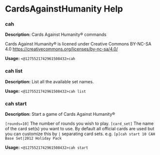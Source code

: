 # CardsAgainstHumanity Help

### cah

**Description:** Cards Against Humanity®️ commands

Cards Against Humanity®️ is licened under Creative Commons BY-NC-SA 4.0
https://creativecommons.org/licenses/by-nc-sa/4.0/

**Usage:** `<@1275521742961508432>cah`

### cah list

**Description:** List all the available set names.

**Usage:** `<@1275521742961508432>cah list`

### cah start

**Description:** Start a game of Cards Against Humanity®️

`[rounds=10]` The number of rounds you wish to play.
`[card_set]` The name of the card set(s) you want to use.
By default all official cards are used but you can customize this
by `|` separating card sets.
e.g. `[p]cah start 10 CAH Base Set|2012 Holiday Pack`

**Usage:** `<@1275521742961508432>cah start`


